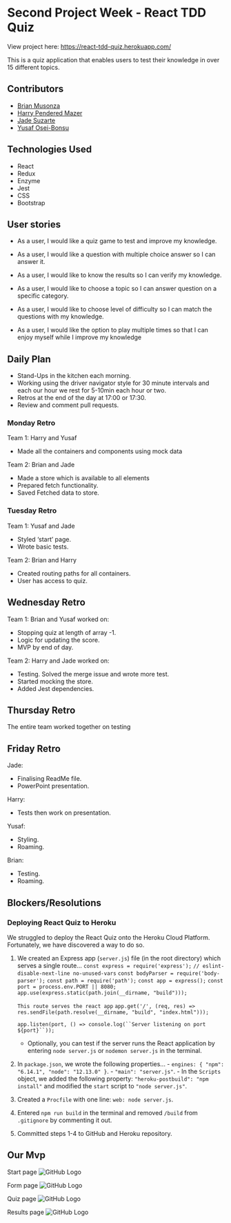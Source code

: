 # Second Project Week - React TDD Quiz

View project here: https://react-tdd-quiz.herokuapp.com/ 

This is a quiz application that enables users to test their knowledge in over 15 different topics.

## Contributors 

- [Brian Musonza](https://github.com/chipembere)
- [Harry Pendered Mazer](https://github.com/harry-pm)
- [Jade Suzarte](https://github.com/jadesuzarte)
- [Yusaf Osei-Bonsu](https://github.com/YusafOsei-Bonsu)

## Technologies Used
- React 
- Redux 
- Enzyme
- Jest
- CSS
- Bootstrap

## User stories

- As a user, I would like a quiz game to test and improve my knowledge.

- As a user, I would like a question with multiple choice answer so I can answer it.

- As a user, I would like to know the results so I can verify my knowledge.

- As a user, I would like to choose a topic so I can answer question on a specific category.

- As a user, I would like to choose level of difficulty so I can match the questions with my knowledge.

- As a user, I would like the option to play multiple times so that I can enjoy myself while I improve my knowledge

## Daily Plan

- Stand-Ups in the kitchen each morning.
- Working using the driver navigator style for 30 minute intervals and each our hour we rest for 5-10min each hour or two.
- Retros at the end of the day at 17:00 or 17:30.
- Review and comment pull requests.

### Monday Retro

Team 1: Harry and Yusaf
- Made all the containers and components using mock data
	
Team 2: Brian and Jade 
- Made a store which is available to all elements
- Prepared fetch functionality.
- Saved Fetched data to store.

### Tuesday Retro

Team 1: Yusaf and Jade  
- Styled ‘start’ page.
- Wrote basic tests. 
	
Team 2: Brian and Harry
- Created routing paths for all containers.
- User has access to quiz.

## Wednesday Retro

Team 1: Brian and Yusaf worked on:
- Stopping quiz at length of array -1.
- Logic for updating the score.
- MVP by end of day.

Team 2: Harry and Jade worked on:
- Testing. Solved the merge issue and wrote more test.
- Started mocking the store.
- Added Jest dependencies.

## Thursday Retro 
The entire team worked together on testing

## Friday Retro 
Jade: 
- Finalising ReadMe file.
- PowerPoint presentation.

Harry:
- Tests then work on presentation.

Yusaf:
- Styling.
- Roaming.

Brian:
- Testing.
- Roaming.

## Blockers/Resolutions

### Deploying React Quiz to Heroku

We struggled to deploy the React Quiz onto the Heroku Cloud Platform. Fortunately, we have discovered a way to do so.
  1. We created an Express app (`server.js`) file (in the root directory) which serves a single route...
      `const express = require('express');`
      `// eslint-disable-next-line no-unused-vars`
      `const bodyParser = require('body-parser');`
      `const path = require('path');`
      `const app = express();`
      `const port = process.env.PORT || 8080;`
      `app.use(express.static(path.join(__dirname, "build")));`

      `This route serves the react app`
      `app.get('/', (req, res) => res.sendFile(path.resolve(__dirname, "build", "index.html")));`

      `app.listen(port, () => console.log(``Server listening on port ${port}``));`

      - Optionally, you can test if the server runs the React application by entering `node server.js` or `nodemon server.js` in the terminal.

  2. In `package.json`, we wrote the following properties...
    - `engines: { "npm": "6.14.1", "node": "12.13.0" }`.
    - `"main": "server.js"`.
    - In the `Scripts` object, we added the following property: `"heroku-postbuild": "npm install"` and modified the `start` script to `"node server.js"`.

  3. Created a `Procfile` with one line: `web: node server.js`.

  4. Entered `npm run build` in the terminal and removed `/build` from `.gitignore` by commenting it out.

  5. Committed steps 1-4 to GitHub and Heroku repository. 

## Our Mvp
Start page
![GitHub Logo](./public/start_page.png)

Form page
![GitHub Logo](./public/form_img.png)

Quiz page
![GitHub Logo](./public/quiz_img.png)

Results page
![GitHub Logo](./public/result_img.png)